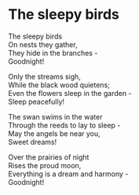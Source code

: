 # The sleepy birds

The sleepy birds\
On nests they gather,\
They hide in the branches -\
Goodnight!

Only the streams sigh,\
While the black wood quietens;\
Even the flowers sleep in the garden -\
Sleep peacefully!

The swan swims in the water\
Through the reeds to lay to sleep -\
May the angels be near you,\
Sweet dreams!

Over the prairies of night\
Rises the proud moon,\
Everything is a dream and harmony -\
Goodnight!
